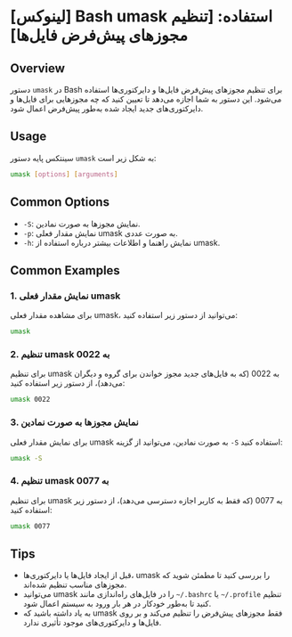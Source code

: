 # [لینوکس] Bash umask استفاده: [تنظیم مجوزهای پیش‌فرض فایل‌ها]

## Overview
دستور `umask` در Bash برای تنظیم مجوزهای پیش‌فرض فایل‌ها و دایرکتوری‌ها استفاده می‌شود. این دستور به شما اجازه می‌دهد تا تعیین کنید که چه مجوزهایی برای فایل‌ها و دایرکتوری‌های جدید ایجاد شده به‌طور پیش‌فرض اعمال شود.

## Usage
سینتکس پایه دستور `umask` به شکل زیر است:

```bash
umask [options] [arguments]
```

## Common Options
- `-S`: نمایش مجوزها به صورت نمادین.
- `-p`: نمایش مقدار فعلی umask به صورت عددی.
- `-h`: نمایش راهنما و اطلاعات بیشتر درباره استفاده از umask.

## Common Examples
### 1. نمایش مقدار فعلی umask
برای مشاهده مقدار فعلی umask، می‌توانید از دستور زیر استفاده کنید:

```bash
umask
```

### 2. تنظیم umask به 0022
برای تنظیم umask به 0022 (که به فایل‌های جدید مجوز خواندن برای گروه و دیگران می‌دهد)، از دستور زیر استفاده کنید:

```bash
umask 0022
```

### 3. نمایش مجوزها به صورت نمادین
برای نمایش مقدار فعلی umask به صورت نمادین، می‌توانید از گزینه `-S` استفاده کنید:

```bash
umask -S
```

### 4. تنظیم umask به 0077
برای تنظیم umask به 0077 (که فقط به کاربر اجازه دسترسی می‌دهد)، از دستور زیر استفاده کنید:

```bash
umask 0077
```

## Tips
- قبل از ایجاد فایل‌ها یا دایرکتوری‌ها، umask را بررسی کنید تا مطمئن شوید که مجوزهای مناسب تنظیم شده‌اند.
- می‌توانید umask را در فایل‌های راه‌اندازی مانند `~/.bashrc` یا `~/.profile` تنظیم کنید تا به‌طور خودکار در هر بار ورود به سیستم اعمال شود.
- به یاد داشته باشید که umask فقط مجوزهای پیش‌فرض را تنظیم می‌کند و بر روی فایل‌ها و دایرکتوری‌های موجود تأثیری ندارد.